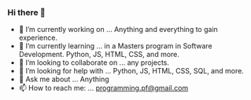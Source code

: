 ### Hi there 👋

- 🔭 I’m currently working on ... Anything and everything to gain experience.
- 🌱 I’m currently learning ... in a Masters program in Software Development. Python, JS, HTML, CSS, and more. 
- 👯 I’m looking to collaborate on ... any projects.
- 🤔 I’m looking for help with ... Python, JS, HTML, CSS, SQL, and more. 
- 💬 Ask me about ... Anything
- 📫 How to reach me: ... programming.pf@gmail.com
